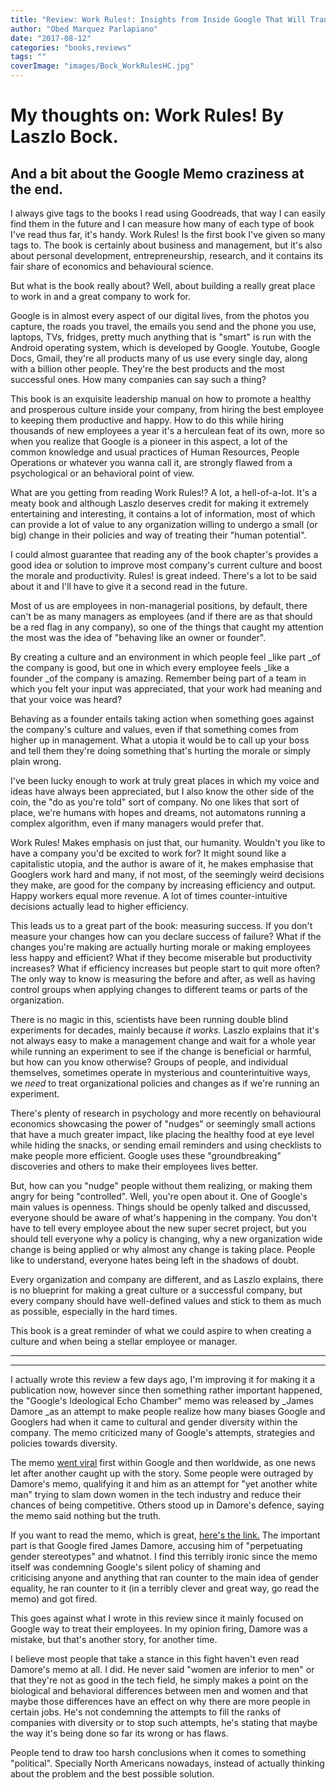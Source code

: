 ```yaml
---
title: "Review: Work Rules!: Insights from Inside Google That Will Transform How You Live and Lead"
author: "Obed Marquez Parlapiano"
date: "2017-08-12"
categories: "books,reviews"
tags: ""
coverImage: "images/Bock_WorkRulesHC.jpg"
---
```


# My thoughts on: Work Rules! By Laszlo Bock.

## And a bit about the Google Memo craziness at the end.

I always give tags to the books I read using Goodreads, that way I can easily find them in the future and I can measure how many of each type of book I've read thus far, it's handy. Work Rules! Is the first book I've given so many tags to. The book is certainly about business and management, but it's also about personal development, entrepreneurship, research, and it contains its fair share of economics and behavioural science.

But what is the book really about? Well, about building a really great place to work in and a great company to work for.

Google is in almost every aspect of our digital lives, from the photos you capture, the roads you travel, the emails you send and the phone you use, laptops, TVs, fridges, pretty much anything that is "smart" is run with the Android operating system, which is developed by Google. Youtube, Google Docs, Gmail, they're all products many of us use every single day, along with a billion other people. They're the best products and the most successful ones. How many companies can say such a thing?

This book is an exquisite leadership manual on how to promote a healthy and prosperous culture inside your company, from hiring the best employee to keeping them productive and happy. How to do this while hiring thousands of new employees a year it's a herculean feat of its own, more so when you realize that Google is a pioneer in this aspect, a lot of the common knowledge and usual practices of Human Resources, People Operations or whatever you wanna call it, are strongly flawed from a psychological or an behavioral point of view.

What are you getting from reading Work Rules!? A lot, a hell-of-a-lot. It's a meaty book and although Laszlo deserves credit for making it extremely entertaining and interesting, it contains a lot of information, most of which can provide a lot of value to any organization willing to undergo a small (or big) change in their policies and way of treating their "human potential".

I could almost guarantee that reading any of the book chapter's provides a good idea or solution to improve most company's current culture and boost the morale and productivity. Rules! is great indeed. There's a lot to be said about it and I'll have to give it a second read in the future.

Most of us are employees in non-managerial positions, by default, there can't be as many managers as employees (and if there are as that should be a red flag in any company), so one of the things that caught my attention the most was the idea of "behaving like an owner or founder".

By creating a culture and an environment in which people feel _like part _of the company is good, but one in which every employee feels _like a founder _of the company is amazing. Remember being part of a team in which you felt your input was appreciated, that your work had meaning and that your voice was heard?

Behaving as a founder entails taking action when something goes against the company's culture and values, even if that something comes from higher up in management. What a utopia it would be to call up your boss and tell them they're doing something that's hurting the morale or simply plain wrong.

I've been lucky enough to work at truly great places in which my voice and ideas have always been appreciated, but I also know the other side of the coin, the "do as you're told" sort of company. No one likes that sort of place, we're humans with hopes and dreams, not automatons running a complex algorithm, even if many managers would prefer that.

Work Rules! Makes emphasis on just that, our humanity. Wouldn't you like to have a company you'd be excited to work for? It might sound like a capitalistic utopia, and the author is aware of it, he makes emphasise that Googlers work hard and many, if not most, of the seemingly weird decisions they make, are good for the company by increasing efficiency and output. Happy workers equal more revenue. A lot of times counter-intuitive decisions actually lead to higher efficiency.

This leads us to a great part of the book: measuring success. If you don't measure your changes how can you declare success of failure? What if the changes you're making are actually hurting morale or making employees less happy and efficient? What if they become miserable but productivity increases? What if efficiency increases but people start to quit more often? The only way to know is measuring the before and after, as well as having control groups when applying changes to different teams or parts of the organization.

There is no magic in this, scientists have been running double blind experiments for decades, mainly because _it works._ Laszlo explains that it's not always easy to make a management change and wait for a whole year while running an experiment to see if the change is beneficial or harmful, but how can you know otherwise? Groups of people, and individual themselves, sometimes operate in mysterious and counterintuitive ways, we _need_ to treat organizational policies and changes as if we're running an experiment.

There's plenty of research in psychology and more recently on behavioural economics showcasing the power of "nudges" or seemingly small actions that have a much greater impact, like placing the healthy food at eye level while hiding the snacks, or sending email reminders and using checklists to make people more efficient. Google uses these "groundbreaking" discoveries and others to make their employees lives better.

But, how can you "nudge" people without them realizing, or making them angry for being "controlled". Well, you're open about it. One of Google's main values is openness. Things should be openly talked and discussed, everyone should be aware of what's happening in the company. You don't have to tell every employee about the new super secret project, but you should tell everyone why a policy is changing, why a new organization wide change is being applied or why almost any change is taking place. People like to understand, everyone hates being left in the shadows of doubt.

Every organization and company are different, and as Laszlo explains, there is no blueprint for making a great culture or a successful company, but every company should have well-defined values and stick to them as much as possible, especially in the hard times.

This book is a great reminder of what we could aspire to when creating a culture and when being a stellar employee or manager.

* * *

* * *

I actually wrote this review a few days ago, I'm improving it for making it a publication now, however since then something rather important happened, the "Google's Ideological Echo Chamber" memo was released by _James Damore _as an attempt to make people realize how many biases Google and Googlers had when it came to cultural and gender diversity within the company. The memo criticized many of Google's attempts, strategies and policies towards diversity.

The memo [went viral](https://motherboard.vice.com/en_us/article/kzbm4a/employees-anti-diversity-manifesto-goes-internally-viral-at-google) first within Google and then worldwide, as one news let after another caught up with the story. Some people were outraged by Damore's memo, qualifying it and him as an attempt for "yet another white man" trying to slam down women in the tech industry and reduce their chances of being competitive. Others stood up in Damore's defence, saying the memo said nothing but the truth.

If you want to read the memo, which is great, [here's the link.](https://motherboard.vice.com/en_us/article/evzjww/here-are-the-citations-for-the-anti-diversity-manifesto-circulating-at-google) The important part is that Google fired James Damore, accusing him of "perpetuating gender stereotypes" and whatnot. I find this terribly ironic since the memo itself was condemning Google's silent policy of shaming and criticising anyone and anything that ran counter to the main idea of gender equality, he ran counter to it (in a terribly clever and great way, go read the memo) and got fired.

This goes against what I wrote in this review since it mainly focused on Google way to treat their employees. In my opinion firing, Damore was a mistake, but that's another story, for another time.

I believe most people that take a stance in this fight haven't even read Damore's memo at all. I did. He never said "women are inferior to men" or that they're not as good in the tech field, he simply makes a point on the biological and behavioral differences between men and women and that maybe those differences have an effect on why there are more people in certain jobs. He's not condemning the attempts to fill the ranks of companies with diversity or to stop such attempts, he's stating that maybe the way it's being done so far its wrong or has flaws.

People tend to draw too harsh conclusions when it comes to something "political". Specially North Americans nowadays, instead of actually thinking about the problem and the best possible solution.
